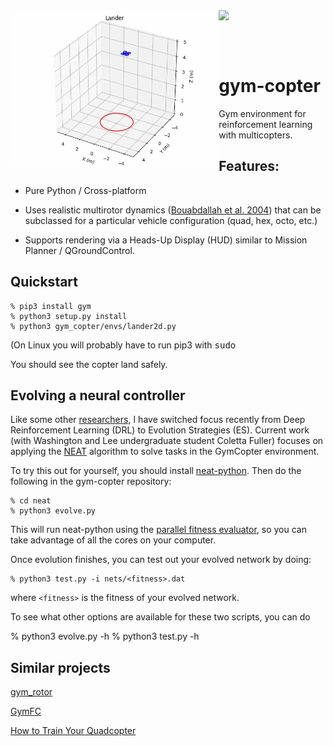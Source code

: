 <img src="media/lander3d.gif" height=250 align="left">
<img src="media/lander2d.gif" height=180 align="top">

<br><br>

# gym-copter
Gym environment for reinforcement learning with multicopters.  

## Features:

* Pure Python / Cross-platform

* Uses realistic multirotor dynamics
([Bouabdallah et al. 2004](https://infoscience.epfl.ch/record/97532/files/325.pdf)) that can be
subclassed for a particular vehicle configuration (quad, hex, octo, etc.)

* Supports rendering via a Heads-Up Display (HUD) similar to Mission Planner / QGroundControl.

## Quickstart

```
% pip3 install gym
% python3 setup.py install
% python3 gym_copter/envs/lander2d.py
```
(On Linux you will probably have to run pip3 with <tt>sudo</tt>

You should see the copter land safely.

## Evolving a neural controller

Like some other [researchers](https://openai.com/blog/evolution-strategies/), I have switched focus recently
from Deep Reinforcement Learning (DRL) to Evolution Strategies (ES).  Current work (with Washington and 
Lee undergraduate student Coletta Fuller) focuses on applying the
[NEAT](https://www.cse.unr.edu/~sushil/class/gas/papers/NEAT.pdf) algorithm to
solve tasks in the GymCopter environment.

To try this out for yourself, you should install [neat-python](https://github.com/CodeReclaimers/neat-python).  Then 
do the following in the gym-copter repository:

```
% cd neat
% python3 evolve.py
```
This will run neat-python using the
[parallel fitness evaluator](https://neat-python.readthedocs.io/en/latest/module_summaries.html#parallel),
so you can take advantage of all the cores on your computer.

Once evolution finishes, you can test out your evolved network by doing:

```
% python3 test.py -i nets/<fitness>.dat
```

where ```<fitness>``` is the fitness of your evolved network.

To see what other options are available for these two scripts, you can do

% python3 evolve.py -h
% python3 test.py -h

## Similar projects

[gym\_rotor](https://github.com/inkyusa/gym_rotor)

[GymFC](https://github.com/wil3/gymfc)

[How to Train Your Quadcopter](https://towardsdatascience.com/how-to-train-your-quadcopter-adventures-in-machine-learning-algorithms-e6ee5033fd61)
